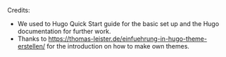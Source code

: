 Credits:
* We used to Hugo Quick Start guide for the basic set up and the Hugo documentation for further work.
* Thanks to https://thomas-leister.de/einfuehrung-in-hugo-theme-erstellen/ for the introduction on how to make own themes.
